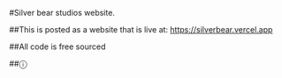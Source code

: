 #Silver bear studios website. 

##This is posted as a website that is live at: https://silverbear.vercel.app 

##All code is free sourced

##&#9432;
